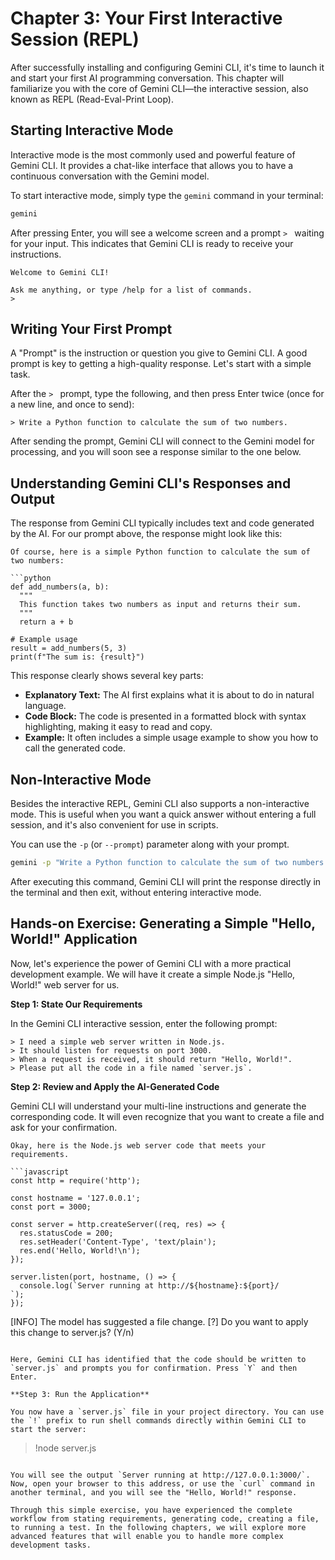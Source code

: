 # Chapter 3: Your First Interactive Session (REPL)

After successfully installing and configuring Gemini CLI, it's time to launch it and start your first AI programming conversation. This chapter will familiarize you with the core of Gemini CLI—the interactive session, also known as REPL (Read-Eval-Print Loop).

## Starting Interactive Mode

Interactive mode is the most commonly used and powerful feature of Gemini CLI. It provides a chat-like interface that allows you to have a continuous conversation with the Gemini model.

To start interactive mode, simply type the `gemini` command in your terminal:

```bash
gemini
```

After pressing Enter, you will see a welcome screen and a prompt `> ` waiting for your input. This indicates that Gemini CLI is ready to receive your instructions.

```
Welcome to Gemini CLI!

Ask me anything, or type /help for a list of commands.
> 
```

## Writing Your First Prompt

A "Prompt" is the instruction or question you give to Gemini CLI. A good prompt is key to getting a high-quality response. Let's start with a simple task.

After the `> ` prompt, type the following, and then press Enter twice (once for a new line, and once to send):

```
> Write a Python function to calculate the sum of two numbers.
```

After sending the prompt, Gemini CLI will connect to the Gemini model for processing, and you will soon see a response similar to the one below.

## Understanding Gemini CLI's Responses and Output

The response from Gemini CLI typically includes text and code generated by the AI. For our prompt above, the response might look like this:

```
Of course, here is a simple Python function to calculate the sum of two numbers:

```python
def add_numbers(a, b):
  """
  This function takes two numbers as input and returns their sum.
  """
  return a + b

# Example usage
result = add_numbers(5, 3)
print(f"The sum is: {result}")
```

This response clearly shows several key parts:
*   **Explanatory Text:** The AI first explains what it is about to do in natural language.
*   **Code Block:** The code is presented in a formatted block with syntax highlighting, making it easy to read and copy.
*   **Example:** It often includes a simple usage example to show you how to call the generated code.

## Non-Interactive Mode

Besides the interactive REPL, Gemini CLI also supports a non-interactive mode. This is useful when you want a quick answer without entering a full session, and it's also convenient for use in scripts.

You can use the `-p` (or `--prompt`) parameter along with your prompt.

```bash
gemini -p "Write a Python function to calculate the sum of two numbers."
```

After executing this command, Gemini CLI will print the response directly in the terminal and then exit, without entering interactive mode.

## Hands-on Exercise: Generating a Simple "Hello, World!" Application

Now, let's experience the power of Gemini CLI with a more practical development example. We will have it create a simple Node.js "Hello, World!" web server for us.

**Step 1: State Our Requirements**

In the Gemini CLI interactive session, enter the following prompt:

```
> I need a simple web server written in Node.js.
> It should listen for requests on port 3000.
> When a request is received, it should return "Hello, World!".
> Please put all the code in a file named `server.js`.
```

**Step 2: Review and Apply the AI-Generated Code**

Gemini CLI will understand your multi-line instructions and generate the corresponding code. It will even recognize that you want to create a file and ask for your confirmation.

```
Okay, here is the Node.js web server code that meets your requirements.

```javascript
const http = require('http');

const hostname = '127.0.0.1';
const port = 3000;

const server = http.createServer((req, res) => {
  res.statusCode = 200;
  res.setHeader('Content-Type', 'text/plain');
  res.end('Hello, World!\n');
});

server.listen(port, hostname, () => {
  console.log(`Server running at http://${hostname}:${port}/
`);
});
```

[INFO] The model has suggested a file change.
[?] Do you want to apply this change to server.js? (Y/n)
```

Here, Gemini CLI has identified that the code should be written to `server.js` and prompts you for confirmation. Press `Y` and then Enter.

**Step 3: Run the Application**

You now have a `server.js` file in your project directory. You can use the `!` prefix to run shell commands directly within Gemini CLI to start the server:

```
> !node server.js
```

You will see the output `Server running at http://127.0.0.1:3000/`. Now, open your browser to this address, or use the `curl` command in another terminal, and you will see the "Hello, World!" response.

Through this simple exercise, you have experienced the complete workflow from stating requirements, generating code, creating a file, to running a test. In the following chapters, we will explore more advanced features that will enable you to handle more complex development tasks.
